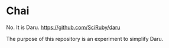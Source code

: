 # Chai

No. It is Daru.
https://github.com/SciRuby/daru

The purpose of this repository is an experiment to simplify Daru.
